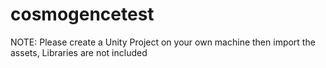 # cosmogencetest

NOTE: Please create a Unity Project on your own machine then import the assets, Libraries are not included
